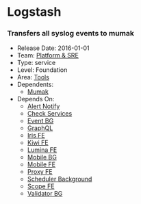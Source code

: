 # Logstash
### Transfers all syslog events to mumak
* Release Date: 2016-01-01
* Team: [Platform & SRE](../teams/platform.md)
* Type: service
* Level: Foundation
* Area: [Tools](../areas/tools.png)
* Dependents:
  * [Mumak](mumak.md)
* Depends On:
  * [Alert Notify](alert-notify.md)
  * [Check Services](check-services.md)
  * [Event BG](event-bg.md)
  * [GraphQL](graphql-fe.md)
  * [Iris FE](iris-fe.md)
  * [Kiwi FE](kiwi-fe.md)
  * [Lumina FE](lumina-fe.md)
  * [Mobile BG](mobile-bg.md)
  * [Mobile FE](mobile-fe.md)
  * [Proxy FE](proxy-fe.md)
  * [Scheduler Background](scheduler-bg.md)
  * [Scope FE](scope-fe.md)
  * [Validator BG](validator-bg.md)
